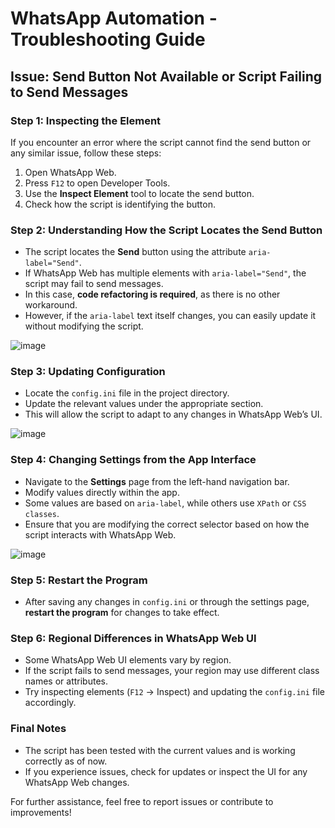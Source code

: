 # WhatsApp Automation - Troubleshooting Guide

## **Issue: Send Button Not Available or Script Failing to Send Messages**

### **Step 1: Inspecting the Element**
If you encounter an error where the script cannot find the send button or any similar issue, follow these steps:

1. Open WhatsApp Web.
2. Press `F12` to open Developer Tools.
3. Use the **Inspect Element** tool to locate the send button.
4. Check how the script is identifying the button.

### **Step 2: Understanding How the Script Locates the Send Button**
- The script locates the **Send** button using the attribute `aria-label="Send"`.
- If WhatsApp Web has multiple elements with `aria-label="Send"`, the script may fail to send messages.
- In this case, **code refactoring is required**, as there is no other workaround.
- However, if the `aria-label` text itself changes, you can easily update it without modifying the script.
  
![image](https://github.com/user-attachments/assets/c2d13046-42b0-4891-87a0-5bd6831d7824)


### **Step 3: Updating Configuration**
- Locate the `config.ini` file in the project directory.
- Update the relevant values under the appropriate section.
- This will allow the script to adapt to any changes in WhatsApp Web’s UI.
  
![image](https://github.com/user-attachments/assets/638cfb77-d7f1-4958-8b59-fd9aa2b4dbfb)



### **Step 4: Changing Settings from the App Interface**
- Navigate to the **Settings** page from the left-hand navigation bar.
- Modify values directly within the app.
- Some values are based on `aria-label`, while others use `XPath` or `CSS classes`.
- Ensure that you are modifying the correct selector based on how the script interacts with WhatsApp Web.
  
![image](https://github.com/user-attachments/assets/85e675c4-ceca-47f3-a65e-cb5512f64d01)

### **Step 5: Restart the Program**
- After saving any changes in `config.ini` or through the settings page, **restart the program** for changes to take effect.

### **Step 6: Regional Differences in WhatsApp Web UI**
- Some WhatsApp Web UI elements vary by region.
- If the script fails to send messages, your region may use different class names or attributes.
- Try inspecting elements (`F12` → Inspect) and updating the `config.ini` file accordingly.

### **Final Notes**
- The script has been tested with the current values and is working correctly as of now.
- If you experience issues, check for updates or inspect the UI for any WhatsApp Web changes.

For further assistance, feel free to report issues or contribute to improvements!

